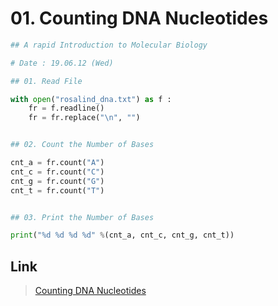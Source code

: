 # 01. Counting DNA Nucleotides
```python
## A rapid Introduction to Molecular Biology

# Date : 19.06.12 (Wed)

## 01. Read File

with open("rosalind_dna.txt") as f :
	fr = f.readline()
	fr = fr.replace("\n", "")


## 02. Count the Number of Bases

cnt_a = fr.count("A")
cnt_c = fr.count("C")
cnt_g = fr.count("G")
cnt_t = fr.count("T")


## 03. Print the Number of Bases

print("%d %d %d %d" %(cnt_a, cnt_c, cnt_g, cnt_t))
```
## Link
> [Counting DNA Nucleotides](http://rosalind.info/problems/dna/)
